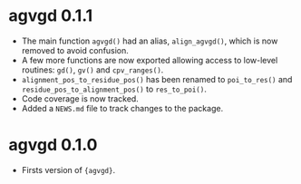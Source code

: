 # agvgd 0.1.1

* The main function `agvgd()` had an alias, `align_agvgd()`, which is now removed to avoid confusion.
* A few more functions are now exported allowing access to low-level routines: `gd()`, `gv()` and `cpv_ranges()`.
* `alignment_pos_to_residue_pos()` has been renamed to `poi_to_res()` and `residue_pos_to_alignment_pos()` to `res_to_poi()`.
* Code coverage is now tracked.
* Added a `NEWS.md` file to track changes to the package.

# agvgd 0.1.0

* Firsts version of `{agvgd}`.
